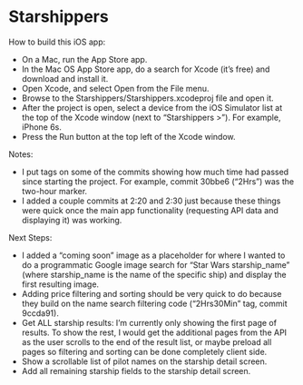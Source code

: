 # Starshippers

How to build this iOS app:
- On a Mac, run the App Store app.
- In the Mac OS App Store app, do a search for Xcode (it’s free) and download and install it.
- Open Xcode, and select Open from the File menu.
- Browse to the Starshippers/Starshippers.xcodeproj file and open it.
- After the project is open, select a device from the iOS Simulator list at the top of the Xcode window (next to “Starshippers >”). For example, iPhone 6s.
- Press the Run button at the top left of the Xcode window.

Notes:
- I put tags on some of the commits showing how much time had passed since starting the project. For example, commit 30bbe6 (“2Hrs”) was the two-hour marker.
- I added a couple commits at 2:20 and 2:30 just because these things were quick once the main app functionality (requesting API data and displaying it) was working.

Next Steps:
- I added a “coming soon” image as a placeholder for where I wanted to do a programmatic Google image search for “Star Wars starship_name” (where starship_name is the name of the specific ship) and display the first resulting image.
- Adding price filtering and sorting should be very quick to do because they build on the name search filtering code (“2Hrs30Min” tag, commit 9ccda91).
- Get ALL starship results: I’m currently only showing the first page of results. To show the rest, I would get the additional pages from the API as the user scrolls to the end of the result list, or maybe preload all pages so filtering and sorting can be done completely client side.
- Show a scrollable list of pilot names on the starship detail screen.
- Add all remaining starship fields to the starship detail screen.

